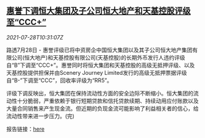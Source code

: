 <!--1627471101000-->
[惠誉下调恒大集团及子公司恒大地产和天基控股评级至“CCC+”](https://cn.reuters.com/article/fitch-evergrande-rea-aaa-0728-idCNKBS2EY1A1)
------

<div><i>2021-07-28T10:31:07Z</i></div><p>路透7月28日 - 惠誉评级已将中资房企中国恒大集团以及其子公司恒大地产集团有限公司(恒大地产)和天基控股有限公司(天基控股)的长期外币发行人违约评级自“B”下调至“CCC+”。惠誉同时将恒大集团和天基控股的高级无抵押评级、以及天基控股提供担保并由Scenery Journey Limited发行的高级无抵押票据评级自“B-”下调至“CCC”，回收率评级为“RR5”。</p><p>评级下调反映出，恒大集团在保持流动性方面的安全边际不断缩小。恒大集团的流动性十分脆弱，严重依赖于银行短期贷款和信托贷款续期、持续动用应付账款以及大量合同销售来产生现金流。但近期的负现金流可能影响了利益相关者的信心，给流动性带来进一步压力。(完)</p><p>报告链接：<a href="https://www.fitchratings.com/research/corporate-finance/fitch-downgrades-evergrande-subsidiaries-hengda-tianji-to-ccc-28-07-2021">here</a></p>
